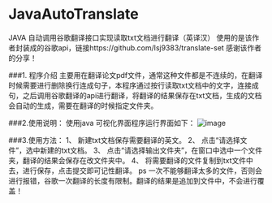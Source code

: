 # JavaAutoTranslate
JAVA 自动调用谷歌翻译接口实现读取txt文档进行翻译（英译汉）
使用的是该作者封装成的谷歌api，链接https://github.com/lsj9383/translate-set 感谢该作者的分享！

###1. 程序介绍
主要用在翻译论文pdf文件，通常这种文件都是不连续的，在翻译时候需要进行删除换行连成句子，本程序通过按行读取txt文档中的文字，连接成句，之后调用谷歌翻译的api进行翻译，将翻译的结果保存在txt文档，生成的文档会自动的生成，需要在翻译的时候指定文件夹。

###2.使用说明：
使用java 可视化界面程序运行界面如下：
![image](https://github.com/xiandyun/JavaAutoTranslate/tree/master/image/start.png)

###3.使用方法：
1、 新建txt文档保存需要翻译的英文。
2、 点击“请选择文件”，选中新建的txt文档。
3、 点击“请选择输出文件夹”，在窗口中选中一个文件夹，翻译的结果会保存在改文件夹中。
4、 将需要翻译的文件复制到txt文件中去，进行保存，点击提交即可记性翻译。
ps 一次不能够翻译太多的文件，否则会进行报错，谷歌一次翻译的长度有限制。翻译的结果是追加到文件中，不会进行覆盖！

